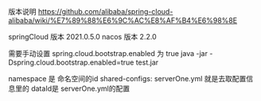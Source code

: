 版本说明
https://github.com/alibaba/spring-cloud-alibaba/wiki/%E7%89%88%E6%9C%AC%E8%AF%B4%E6%98%8E

springCloud 版本 2021.0.5.0
nacos 版本 2.2.0

需要手动设置
spring.cloud.bootstrap.enabled 为 true
java -jar -Dspring.cloud.bootstrap.enabled=true test.jar

namespace 是 命名空间的id
shared-configs: serverOne.yml 就是去取配置信息里的 dataId是 serverOne.yml的配置